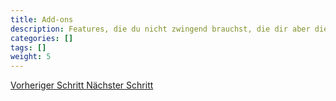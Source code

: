 ```yaml
---
title: Add-ons
description: Features, die du nicht zwingend brauchst, die dir aber die Arbeit mit dem CitRad-Sensor erleichtern können
categories: []
tags: []
weight: 5
---
```





<div class="d-flex justify-content-between">
  <a class="btn btn-sm btn-primary me-3 mb-4" href="../bauanleitung/zusammenbau">
<i class="fas fa-arrow-alt-circle-left me-2"></i> Vorheriger Schritt 
  </a>
  <a class="btn btn-sm btn-primary mb-4" href="./magnetschalter">
    Nächster Schritt <i class="fas fa-arrow-alt-circle-right ms-2"></i>
  </a>
</div>